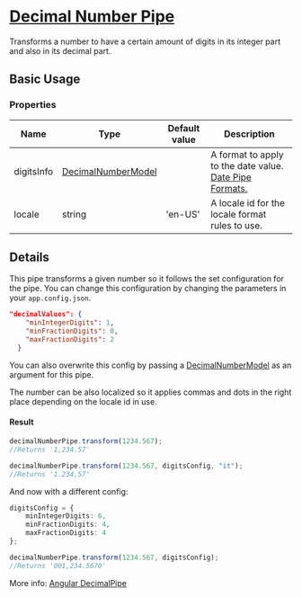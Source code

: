 # [Decimal Number Pipe](../../../lib/core/pipes/decimal-number.pipe.ts "Defined in multi-value.pipe.ts")

Transforms a number to have a certain amount of digits in its integer part and also in its decimal part.

## Basic Usage

### Properties

| Name       | Type                                                                   | Default value | Description                                                                                                             |
| ---------- | ---------------------------------------------------------------------- | ------------- | ----------------------------------------------------------------------------------------------------------------------- |
| digitsInfo | [DecimalNumberModel](../../../lib/core/models/decimal-number.model.ts) |               | A format to apply to the date value. [Date Pipe Formats.](https://angular.io/api/common/DatePipe#custom-format-options) |
| locale     | string                                                                 | 'en-US'       | A locale id for the locale format rules to use.                                                                         |

## Details

This pipe transforms a given number so it follows the set configuration for the pipe. You can change this configuration by changing the parameters in your `app.config.json`.

```json
"decimalValues": {
    "minIntegerDigits": 1,
    "minFractionDigits": 0,
    "maxFractionDigits": 2
  }
```

You can also overwrite this config by passing a [DecimalNumberModel](../../../lib/core/models/decimal-number.model.ts) as an argument for this pipe.

The number can be also localized so it applies commas and dots in the right place depending on the locale id in use.

#### Result

```ts
decimalNumberPipe.transform(1234.567);
//Returns '1,234.57'

decimalNumberPipe.transform(1234.567, digitsConfig, "it");
//Returns '1.234,57'
```

And now with a different config:

```ts
digitsConfig = {
    minIntegerDigits: 6,
    minFractionDigits: 4,
    maxFractionDigits: 4
};

decimalNumberPipe.transform(1234.567, digitsConfig);
//Returns '001,234.5670'
```

More info: [Angular DecimalPipe](https://angular.io/api/common/DecimalPipe)
